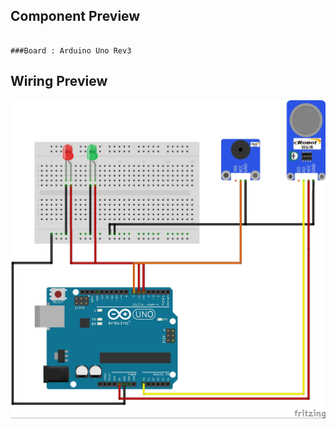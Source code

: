 
## Component Preview 
```

###Board : Arduino Uno Rev3 

```

## Wiring Preview

![preview img](Wiring.jpg)
